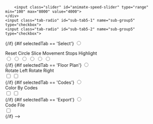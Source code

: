 <!-- {#if selectedTab == 'Talk'}
<input class="tab-radio" id="main-tab-3" name="main-group" type="radio">
<div class="tab-content loop-sketch" id="talk-main-tab">
    <div class="sub-tabs-container button-float">
        <input type="search" id="sub-tab3-1" name="search-input" placeholder="Search">
        <label for="sub-tab3-2" title="Align talk along top">Align</label>
        <label for="sub-tab3-3" title="Show talk by all speakers along each movement path">All On
            Path</label>
        <label for="sub-tab3-4" title="Click to change and set colors">Change
            Color</label>
    </div>
    <input class="tab-radio" id="sub-tab3-2" name="sub-group3" type="checkbox">
    <input class="tab-radio" id="sub-tab3-3" name="sub-group3" type="checkbox">
    <input class="tab-radio js-color-change" id="sub-tab3-4" name="sub-group3" type="checkbox">
</div>
{/if}
{#if selectedTab == 'Video'}
<input class="tab-radio" id="main-tab-4" name="main-group" type="radio">
<div class="tab-content loop-sketch">
    <div class="sub-tabs-container">
        <label for="sub-tab4-1">Show/Hide</label>
        <label for="sub-tab4-2">Play/Pause</label>
        <label for="sub-tab4-3">+</label>
        <label for="sub-tab4-4">-</label>
    </div>
    <input class="tab-radio" id="sub-tab4-1" name="sub-group4" type="checkbox">
    <input class="tab-radio" id="sub-tab4-2" name="sub-group4" type="checkbox">
    <input class="tab-radio" id="sub-tab4-3" name="sub-group4" type="checkbox">
    <input class="tab-radio" id="sub-tab4-4" name="sub-group4" type="checkbox">
</div>
{/if}
{#if selectedTab == 'Animate'}
<input class="tab-radio" id="main-tab-5" name="main-group" type="radio">
<div class="tab-content loop-sketch">
    <div class="sub-tabs-container">
        <label for="sub-tab5-1">Start/End</label>
        <label for="sub-tab5-2">Play/Pause</label>
        <!-- <label class= "zzzTest" for="animate-speed-slider">Speed</label> -->
        <input class="slider" id="animate-speed-slider" type="range" min="100" max="8000" value="4000">
    </div>
    <input class="tab-radio" id="sub-tab5-1" name="sub-group5" type="checkbox">
    <input class="tab-radio" id="sub-tab5-2" name="sub-group5" type="checkbox">
</div>

{/if}
{#if selectedTab == 'Select'}
<input class="tab-radio" id="main-tab-6" name="main-group" type="radio">
<div class="tab-content loop-sketch">
    <div class="sub-tabs-container">
        <label for="sub-tab6-1" title="Reset selectors">Reset</label>
        <label for="sub-tab6-2" title="Hover to highlight circular regions of data (2D only)">Circle</label>
        <label for="sub-tab6-3" title="Hover to highlight rectangular slices of data (2D only)">Slice</label>
        <label for="sub-tab6-4" title="Highlight only movement">Movement</label>
        <label for="sub-tab6-5" title="Highlight only stops">Stops</label>
        <label for="sub-tab6-6" title="Drag to select rectangular regions of data in 2D View. Hold option key to select multiple regions.">Highlight</label>
    </div>
    <input class="tab-radio" id="sub-tab6-1" name="sub-group6" type="radio">
    <input class="tab-radio" id="sub-tab6-2" name="sub-group6" type="radio">
    <input class="tab-radio" id="sub-tab6-3" name="sub-group6" type="radio">
    <input class="tab-radio" id="sub-tab6-4" name="sub-group6" type="radio">
    <input class="tab-radio" id="sub-tab6-5" name="sub-group6" type="radio">
    <input class="tab-radio" id="sub-tab6-6" name="sub-group6" type="radio">
</div>
{/if}
{#if selectedTab == 'Floor Plan'}
<input class="tab-radio" id="main-tab-7" name="main-group" type="radio">
<div class="tab-content loop-sketch">
    <div class="sub-tabs-container">
        <label for="sub-tab7-1">Rotate Left</label>
        <label for="sub-tab7-2">Rotate Right</label>
    </div>
    <input class="tab-radio" id="sub-tab7-1" name="sub-group7" type="checkbox">
    <input class="tab-radio" id="sub-tab7-2" name="sub-group7" type="checkbox">
</div>
{/if}
{#if selectedTab == 'Codes'}
<input class="tab-radio" id="main-tab-8" name="main-group" type="radio">
<div class="tab-content loop-sketch" id="codes-main-tab">
    <div class="sub-tabs-container button-float">
        <label for="sub-tab8-1" title="Color data by codes files (grey = no code and black = multiple codes)">Color
            By Codes</label>
        <label for="sub-tab8-2" style="display: none" title="Click to change and set colors">Change
            Color</label>
    </div>
    <input class="tab-radio" id="sub-tab8-1" name="sub-group8" type="checkbox">
    <input class="tab-radio js-color-change" id="sub-tab8-2" name="sub-group8" type="checkbox">
</div>
{/if}
{#if selectedTab == 'Export'}
<input class="tab-radio" id="main-tab-9" name="main-group" type="radio">
<div class="tab-content loop-sketch">
    <div class="sub-tabs-container">
        <label for="sub-tab9-1" title="Click to create code files from selected/displayed data">Code File</label>
    </div>
    <input class="tab-radio" id="sub-tab9-1" name="sub-group8" type="checkbox">
</div>
{/if} -->